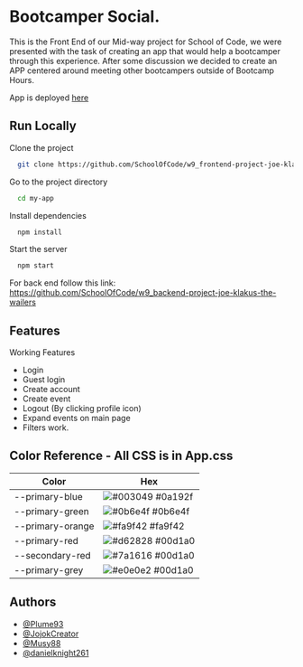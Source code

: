 
# Bootcamper Social.

This is the Front End of our Mid-way project for School of Code, we were presented with the task of creating an app that would help a bootcamper through this experience. After some discussion we decided to create an APP centered around meeting other bootcampers outside of Bootcamp Hours.

App is deployed [here](https://front-end-bootcamper-social.netlify.app/)

## Run Locally

Clone the project

```bash
  git clone https://github.com/SchoolOfCode/w9_frontend-project-joe-klakus-the-wailers.git
```

Go to the project directory

```bash
  cd my-app
```

Install dependencies

```bash
  npm install
```

Start the server

```bash
  npm start
```

For back end follow this link: https://github.com/SchoolOfCode/w9_backend-project-joe-klakus-the-wailers


## Features

Working Features
- Login
- Guest login
- Create account
- Create event
- Logout (By clicking profile icon)
- Expand events on main page
- Filters work.


## Color Reference - All CSS is in App.css

| Color             | Hex                                                                |
| ----------------- | ------------------------------------------------------------------ |
| --primary-blue | ![#003049](https://via.placeholder.com/10/0a192f?text=+) #0a192f |
| --primary-green | ![#0b6e4f](https://via.placeholder.com/10/0b6e4f?text=+) #0b6e4f |
| --primary-orange | ![#fa9f42](https://via.placeholder.com/10/fa9f42?text=+) #fa9f42 |
| --primary-red | ![#d62828](https://via.placeholder.com/10/d62828?text=+) #00d1a0 |
| --secondary-red | ![#7a1616](https://via.placeholder.com/10/7a1616?text=+) #00d1a0 |
| --primary-grey | ![#e0e0e2](https://via.placeholder.com/10/e0e0e2?text=+) #00d1a0 |



## Authors

- [@Plume93](https://github.com/Plume93)
- [@JojokCreator](https://github.com/JojokCreator)
- [@Musy88](https://github.com/Musy88)
- [@danielknight261](https://github.com/danielknight261)

